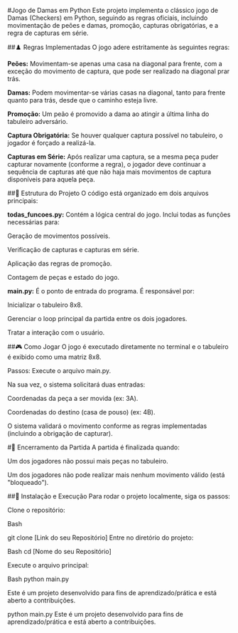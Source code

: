 #Jogo de Damas em Python
Este projeto implementa o clássico jogo de Damas (Checkers) em Python, seguindo as regras oficiais, incluindo movimentação de peões e damas, promoção, capturas obrigatórias, e a regra de capturas em série.

##♟️ Regras Implementadas
O jogo adere estritamente às seguintes regras:

**Peões:** Movimentam-se apenas uma casa na diagonal para frente, com a exceção do movimento de captura, que pode ser realizado na diagonal prar trás.

**Damas:** Podem movimentar-se várias casas na diagonal, tanto para frente quanto para trás, desde que o caminho esteja livre.

**Promoção:** Um peão é promovido a dama ao atingir a última linha do tabuleiro adversário.

**Captura Obrigatória:** Se houver qualquer captura possível no tabuleiro, o jogador é forçado a realizá-la.

**Capturas em Série:** Após realizar uma captura, se a mesma peça puder capturar novamente (conforme a regra), o jogador deve continuar a sequência de capturas até que não haja mais movimentos de captura disponíveis para aquela peça.

##📁 Estrutura do Projeto
O código está organizado em dois arquivos principais:

**todas_funcoes.py:** Contém a lógica central do jogo. Inclui todas as funções necessárias para:

Geração de movimentos possíveis.

Verificação de capturas e capturas em série.

Aplicação das regras de promoção.

Contagem de peças e estado do jogo.

**main.py:** É o ponto de entrada do programa. É responsável por:

Inicializar o tabuleiro 8x8.

Gerenciar o loop principal da partida entre os dois jogadores.

Tratar a interação com o usuário.

##🎮 Como Jogar
O jogo é executado diretamente no terminal e o tabuleiro é exibido como uma matriz 8x8.

Passos:
Execute o arquivo main.py.

Na sua vez, o sistema solicitará duas entradas:

Coordenadas da peça a ser movida (ex: 3A).

Coordenadas do destino (casa de pouso) (ex: 4B).

O sistema validará o movimento conforme as regras implementadas (incluindo a obrigação de capturar).

#🏁 Encerramento da Partida
A partida é finalizada quando:

Um dos jogadores não possui mais peças no tabuleiro.

Um dos jogadores não pode realizar mais nenhum movimento válido (está "bloqueado").

##🚀 Instalação e Execução
Para rodar o projeto localmente, siga os passos:

Clone o repositório:

Bash

git clone [Link do seu Repositório]
Entre no diretório do projeto:

Bash
cd [Nome do seu Repositório]

Execute o arquivo principal:

Bash
python main.py

Este é um projeto desenvolvido para fins de aprendizado/prática e está aberto a contribuições.

python main.py
Este é um projeto desenvolvido para fins de aprendizado/prática e está aberto a contribuições.
